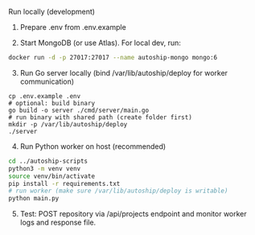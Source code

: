 Run locally (development)

1. Prepare .env from .env.example

2. Start MongoDB (or use Atlas). For local dev, run:

```sh
docker run -d -p 27017:27017 --name autoship-mongo mongo:6
```

3. Run Go server locally (bind /var/lib/autoship/deploy for worker communication)

```shn# from autoship-server folder
cp .env.example .env
# optional: build binary
go build -o server ./cmd/server/main.go
# run binary with shared path (create folder first)
mkdir -p /var/lib/autoship/deploy
./server
```

4. Run Python worker on host (recommended)

```sh
cd ../autoship-scripts
python3 -m venv venv
source venv/bin/activate
pip install -r requirements.txt
# run worker (make sure /var/lib/autoship/deploy is writable)
python main.py
```

5. Test: POST repository via /api/projects endpoint and monitor worker logs and response file.
